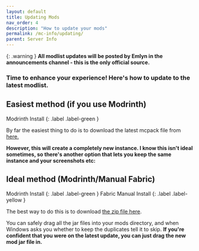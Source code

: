 ```yaml
---
layout: default
title: Updating Mods
nav_order: 4
description: "How to update your mods"
permalink: /mc-info/updating/
parent: Server Info
---
```


{: .warning }
**All modlist updates will be posted by Emlyn in the announcements channel - this is the only official source.**

### Time to enhance your experience! Here's how to update to the latest modlist.

## Easiest method (if you use Modrinth)
Modrinth Install
{: .label .label-green }

By far the easiest thing to do is to download the latest mcpack file from [here.](https://github.com/spacetwitter/spitter-mc/releases/tag/v1.2.x)

**However, this will create a completely new instance. I know this isn't ideal sometimes, so there's another option that lets you keep the same instance and your screenshots etc:**

## Ideal method (Modrinth/Manual Fabric)
Modrinth Install
{: .label .label-green }
Fabric Manual Install
{: .label .label-yellow }


The best way to do this is to download [the zip file here](https://github.com/spacetwitter/spitter-mc/releases/tag/v1.2.x). 

You can safely drag all the jar files into your mods directory, and when Windows asks you whether to keep the duplicates tell it to skip. **If you're confident that you were on the latest update, you can just drag the new mod jar file in.**

